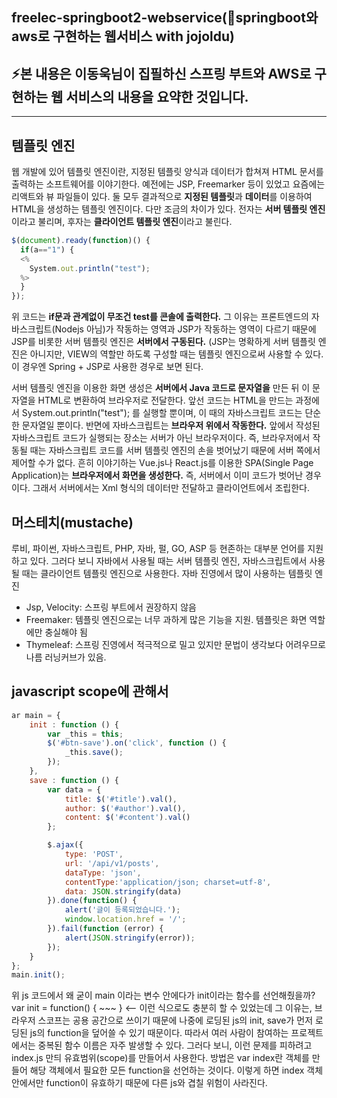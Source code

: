 ## freelec-springboot2-webservice(👯springboot와 aws로 구현하는 웹서비스 with jojoldu)
## ⚡본 내용은 이동욱님이 집필하신 **스프링 부트와 AWS로 구현하는 웹 서비스의 내용을 요약한 것입니다.**
<!--
**dnr2144/dnr2144** is a ✨ _special_ ✨ repository because its `README.md` (this file) appears on your GitHub profile.

Here are some ideas to get you started:

- 🔭 I’m currently working on ...
- 🌱 I’m currently learning ...
- 👯 I’m looking to collaborate on ...
- 🤔 I’m looking for help with ...
- 💬 Ask me about ...
- 📫 How to reach me: ...
- 😄 Pronouns: ...
- ⚡ Fun fact: ...
-->

---

## 템플릿 엔진
  웹 개발에 있어 템플릿 엔진이란, 지정된 템플릿 양식과 데이터가 합쳐져
HTML 문서를 출력하는 소프트웨어를 이야기한다. 예전에는 JSP, Freemarker 등이 있었고
요즘에는 리액트와 뷰 파일들이 있다. 둘 모두 결과적으로 **지정된 템플릿**과 **데이터**를 이용하여 
HTML을 생성하는 템플릿 엔진이다.
다만 조금의 차이가 있다. 전자는 **서버 템플릿 엔진**이라고 불리며, 후자는 **클라이언트 템플릿 엔진**이라고 불린다.

```javascript 
$(document).ready(function)() {
  if(a=="1") {
  <%
    System.out.println("test");
  %>
  }
});
```
  위 코드는 **if문과 관계없이 무조건 test를 콘솔에 출력한다.** 그 이유는 프론트엔드의
자바스크립트(Nodejs 아님)가 작동하는 영역과 JSP가 작동하는 영역이 다르기 때문에 JSP를 비롯한 서버 템플릿 엔진은
**서버에서 구동된다.** (JSP는 명확하게 서버 템플릿 엔진은 아니지만, VIEW의 역할만 하도록 구성할 때는 템플릿 엔진으로써
사용할 수 있다. 이 경우엔 Spring + JSP로 사용한 경우로 보면 된다.

  서버 템플릿 엔진을 이용한 화면 생성은 **서버에서 Java 코드로 문자열을** 만든 뒤
이 문자열을 HTML로 변환하여 브라우저로 전달한다. 앞선 코드는 HTML을 만드는 과정에서 System.out.println("test"); 를 실행할 뿐이며,
이 때의 자바스크립트 코드는 단순한 문자열일 뿐이다.
반면에 자바스크립트는 **브라우저 위에서 작동한다.** 앞에서 작성된 자바스크립트 코드가 실행되는 장소는
서버가 아닌 브라우저이다. 즉, 브라우저에서 작동될 때는 자바스크립트 코드를 서버 템플릿 엔진의 손을 벗어났기 때문에 서버 쪽에서 제어할 수가 없다.
흔히 이야기하는 Vue.js나 React.js를 이용한 SPA(Single Page Application)는 **브라우저에서 화면을 생성한다.** 즉, 서버에서 이미 코드가 벗어난 경우이다. 
그래서 서버에서는 Xml 형식의 데이터만 전달하고 클라이언트에서 조립한다.

## 머스테치(mustache)
루비, 파이썬, 자바스크립트, PHP, 자바, 펄, GO, ASP 등 현존하는 대부분 언어를 지원하고 있다. 그러다 보니 자바에서 사용될 때는 서버 템플릿 엔진, 자바스크립트에서 사용될 때는 클라이언트 
템플릿 엔진으로 사용한다.
자바 진영에서 많이 사용하는 템플릿 엔진
* Jsp, Velocity: 스프링 부트에서 권장하지 않음
* Freemaker: 템플릿 엔진으로는 너무 과하게 많은 기능을 지원. 템플릿은 화면 역할에만 충실해야 됨
* Thymeleaf: 스프링 진영에서 적극적으로 밀고 있지만 문법이 생각보다 어려우므로 나름 러닝커브가 있음.

## javascript scope에 관해서
```javascript
ar main = {
    init : function () {
        var _this = this;
        $('#btn-save').on('click', function () {
            _this.save();
        });
    },
    save : function () {
        var data = {
            title: $('#title').val(),
            author: $('#author').val(),
            content: $('#content').val()
        };

        $.ajax({
            type: 'POST',
            url: '/api/v1/posts',
            dataType: 'json',
            contentType:'application/json; charset=utf-8',
            data: JSON.stringify(data)
        }).done(function() {
            alert('글이 등록되었습니다.');
            window.location.href = '/';
        }).fail(function (error) {
            alert(JSON.stringify(error));
        });
    }
};
main.init();
```

위 js 코드에서 왜 굳이 main 이라는 변수 안에다가 init이라는 함수를 선언해줬을까?
var init = function() { ~~~ } <-- 이런 식으로도 충분히 할 수 있었는데
그 이유는, 브라우저 스코프는 공용 공간으로 쓰이기 때문에 나중에 로딩된 js의 init, save가 먼저 로딩된
js의 function을 덮어쓸 수 있기 때문이다.
따라서 여러 사람이 참여하는 프로젝트에서는 중복된 함수 이름은 자주 발생할 수 있다.
그러다 보니, 이런 문제를 피하려고 index.js 만듸 유효범위(scope)를 만들어서 사용한다.
방법은 var index란 객체를 만들어 해당 객체에서 필요한 모든 function을 선언하는 것이다.
이렇게 하면 index 객체 안에서만 function이 유효하기 때문에 다른 js와 겹칠 위험이 사라진다.

